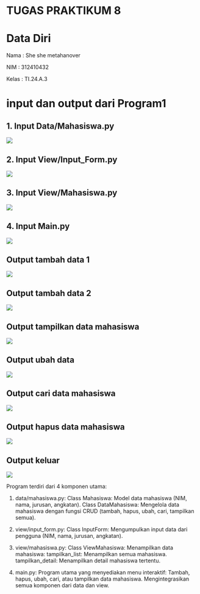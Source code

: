 # TUGAS PRAKTIKUM 8
# Data Diri

Nama : She she metahanover 

NIM : 312410432

Kelas : TI.24.A.3


# input dan output dari Program1

## 1. Input Data/Mahasiswa.py

<img src="datamahasiswa.png">

## 2. Input View/Input_Form.py

<img src="input.png">

## 3. Input View/Mahasiswa.py

<img src="viewdatamahasiswa.png">

## 4. Input Main.py

<img src="main.png">

## Output tambah data 1

<img src="tambah data 1.png">

## Output tambah data 2

<img src="tambah data 2.png">

## Output tampilkan data mahasiswa 

<img src="tampilkan data mahasiswa.png">

## Output ubah data 

<img src="ubah data mahasiswa.png">

## Output cari data mahasiswa

<img src="cari data mahasiswa.png">

## Output hapus data mahasiswa 

<img src="hapus data mahasiswa.png">

## Output keluar

<img src="keluar.png">




Program terdiri dari 4 komponen utama:

1. data/mahasiswa.py:
Class Mahasiswa: Model data mahasiswa (NIM, nama, jurusan, angkatan).
Class DataMahasiswa: Mengelola data mahasiswa dengan fungsi CRUD (tambah, hapus, ubah, cari, tampilkan semua).

2. view/input_form.py:
Class InputForm: Mengumpulkan input data dari pengguna (NIM, nama, jurusan, angkatan).

3. view/mahasiswa.py:
Class ViewMahasiswa: Menampilkan data mahasiswa:
tampilkan_list: Menampilkan semua mahasiswa.
tampilkan_detail: Menampilkan detail mahasiswa tertentu.

4. main.py:
Program utama yang menyediakan menu interaktif:
Tambah, hapus, ubah, cari, atau tampilkan data mahasiswa.
Mengintegrasikan semua komponen dari data dan view.